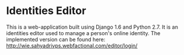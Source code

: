 Identities Editor
=================

This is a web-application built using Django 1.6 and Python 2.7. It is an identities editor used to manage a person's online identity.
The implemented version can be found here: http://wie.sahyadrivps.webfactional.com/editor/login/
